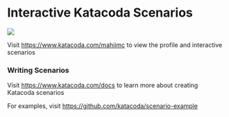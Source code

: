 # Interactive Katacoda Scenarios

[![](http://shields.katacoda.com/katacoda/mahiimc/count.svg)](https://www.katacoda.com/mahiimc "Get your profile on Katacoda.com")

Visit https://www.katacoda.com/mahiimc to view the profile and interactive scenarios

### Writing Scenarios
Visit https://www.katacoda.com/docs to learn more about creating Katacoda scenarios

For examples, visit https://github.com/katacoda/scenario-example
